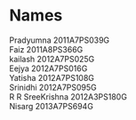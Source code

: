 Names
=====
Pradyumna 2011A7PS039G<br>
Faiz      2011A8PS366G<br>
kailash   2012A7PS025G<br>
Eejya     2012A7PS016G<br>
Yatisha   2012A7PS108G<br>
Srinidhi  2012A7PS095G<br>
R R SreeKrishna 2012A3PS180G<br>
Nisarg    2013A7PS694G
